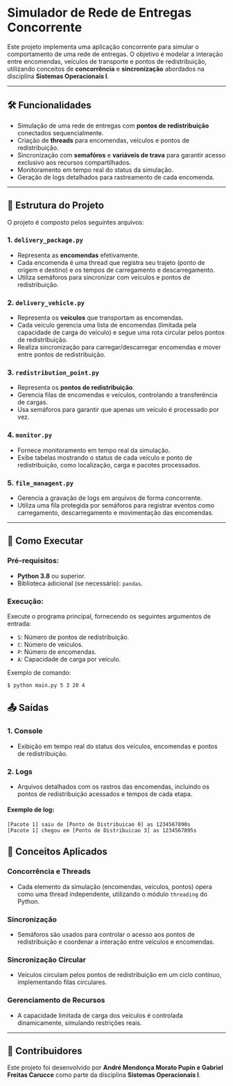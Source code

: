 # Simulador de Rede de Entregas Concorrente

Este projeto implementa uma aplicação concorrente para simular o comportamento de uma rede de entregas. O objetivo é modelar a interação entre encomendas, veículos de transporte e pontos de redistribuição, utilizando conceitos de **concorrência** e **sincronização** abordados na disciplina **Sistemas Operacionais I**.

---

## 🛠 Funcionalidades

- Simulação de uma rede de entregas com **pontos de redistribuição** conectados sequencialmente.
- Criação de **threads** para encomendas, veículos e pontos de redistribuição.
- Sincronização com **semafóros** e **variáveis de trava** para garantir acesso exclusivo aos recursos compartilhados.
- Monitoramento em tempo real do status da simulação.
- Geração de logs detalhados para rastreamento de cada encomenda.

---

## 📂 Estrutura do Projeto

O projeto é composto pelos seguintes arquivos:

### 1. **`delivery_package.py`**
- Representa as **encomendas** efetivamente.
- Cada encomenda é uma thread que registra seu trajeto (ponto de origem e destino) e os tempos de carregamento e descarregamento.
- Utiliza semáforos para sincronizar com veículos e pontos de redistribuição.

### 2. **`delivery_vehicle.py`**
- Representa os **veículos** que transportam as encomendas.
- Cada veículo gerencia uma lista de encomendas (limitada pela capacidade de carga do veículo) e segue uma rota circular pelos pontos de redistribuição.
- Realiza sincronização para carregar/descarregar encomendas e mover entre pontos de redistribuição.

### 3. **`redistribution_point.py`**
- Representa os **pontos de redistribuição**.
- Gerencia filas de encomendas e veículos, controlando a transferência de cargas.
- Usa semáforos para garantir que apenas um veículo é processado por vez.

### 4. **`monitor.py`**
- Fornece monitoramento em tempo real da simulação.
- Exibe tabelas mostrando o status de cada veículo e ponto de redistribuição, como localização, carga e pacotes processados.

### 5. **`file_managent.py`**
- Gerencia a gravação de logs em arquivos de forma concorrente.
- Utiliza uma fila protegida por semáforos para registrar eventos como carregamento, descarregamento e movimentação das encomendas.

---

## 🚀 Como Executar

### Pré-requisitos:
- **Python 3.8** ou superior.
- Biblioteca adicional (se necessário): `pandas`.

### Execução:
Execute o programa principal, fornecendo os seguintes argumentos de entrada:
- `S`: Número de pontos de redistribuição.
- `C`: Número de veículos.
- `P`: Número de encomendas.
- `A`: Capacidade de carga por veículo.

Exemplo de comando:
```bash
$ python main.py 5 3 20 4
```
## 📤 Saídas

### 1. **Console**
- Exibição em tempo real do status dos veículos, encomendas e pontos de redistribuição.

### 2. **Logs**
- Arquivos detalhados com os rastros das encomendas, incluindo os pontos de redistribuição acessados e tempos de cada etapa.

#### Exemplo de log:
```text
[Pacote 1] saiu de [Ponto de Distribuicao 0] as 1234567890s
[Pacote 1] chegou em [Ponto de Distribuicao 3] as 1234567895s
```
## 🔑 Conceitos Aplicados

### **Concorrência e Threads**
- Cada elemento da simulação (encomendas, veículos, pontos) opera como uma thread independente, utilizando o módulo `threading` do Python.

### **Sincronização**
- Semáforos são usados para controlar o acesso aos pontos de redistribuição e coordenar a interação entre veículos e encomendas.

### **Sincronização Circular**
- Veículos circulam pelos pontos de redistribuição em um ciclo contínuo, implementando filas circulares.

### **Gerenciamento de Recursos**
- A capacidade limitada de carga dos veículos é controlada dinamicamente, simulando restrições reais.

---

## 👥 Contribuidores

Este projeto foi desenvolvido por **André Mendonça Morato Pupin e Gabriel Freitas Carucce** como parte da disciplina **Sistemas Operacionais I**.



